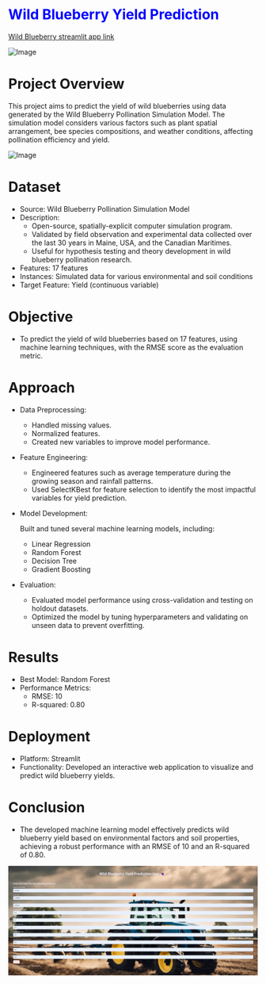 # <span style="color: blue;">Wild Blueberry Yield Prediction</span>

 [Wild Blueberry streamlit app link](https://wild-blueberry-yield-prediction-bmjmre38bgfuvhkkn8ccbs.streamlit.app/)

 
![Image](https://github.com/Saurabhgithub1006/Wild-Blueberry-Yield-Prediction/blob/main/AppVideo-ezgif.com-video-to-gif-converter.gif?raw=true)



# Project Overview
This project aims to predict the yield of wild blueberries using data generated by the Wild Blueberry Pollination Simulation Model. The simulation model considers various factors such as plant spatial arrangement, bee species compositions, and weather conditions, affecting pollination efficiency and yield.

![Image]( https://img.freepik.com/free-vector/fresh-blueberries-with-water-drops-green-leaves-white-background-realistic-vector-illustration_1284-77363.jpg)


# Dataset
* Source: Wild Blueberry Pollination Simulation Model
* Description:
  + Open-source, spatially-explicit computer simulation program.
  + Validated by field observation and experimental data collected over the last 30 years in Maine, USA, and the Canadian Maritimes.
  + Useful for hypothesis testing and theory development in wild blueberry pollination research.
* Features: 17 features
* Instances: Simulated data for various environmental and soil conditions
* Target Feature: Yield (continuous variable)
# Objective
* To predict the yield of wild blueberries based on 17 features, using machine learning techniques, with the RMSE score as the evaluation metric.

# Approach
* Data Preprocessing:
  + Handled missing values.
  + Normalized features.
  + Created new variables to improve model performance.
* Feature Engineering:

  + Engineered features such as average temperature during the growing season and rainfall patterns.
  + Used SelectKBest for feature selection to identify the most impactful variables for yield prediction.
* Model Development:

  Built and tuned several machine learning models, including:
  + Linear Regression
  + Random Forest
  + Decision Tree
  + Gradient Boosting
* Evaluation:
  + Evaluated model performance using cross-validation and testing on holdout datasets.
  + Optimized the model by tuning hyperparameters and validating on unseen data to prevent overfitting.
# Results
* Best Model: Random Forest
* Performance Metrics:
  + RMSE: 10
  + R-squared: 0.80
# Deployment
* Platform: Streamlit
* Functionality: Developed an interactive web application to visualize and predict wild blueberry yields.
# Conclusion
* The developed machine learning model effectively predicts wild blueberry yield based on environmental factors and soil properties, achieving a robust performance with an RMSE of 10 and an R-squared of 0.80.

![Image](https://github.com/Saurabhgithub1006/Wild-Blueberry-Yield-Prediction/blob/main/Screenshot%20(302).png?raw=true.jpg)




